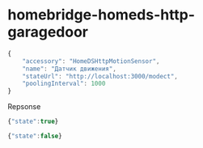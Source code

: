 # homebridge-homeds-http-garagedoor

```javascript
{
    "accessory": "HomeDSHttpMotionSensor",
    "name": "Датчик движения",
    "stateUrl": "http://localhost:3000/modect",
    "poolingInterval": 1000
}
```

Repsonse

```javascript
{"state":true}
```

```javascript
{"state":false}
```
